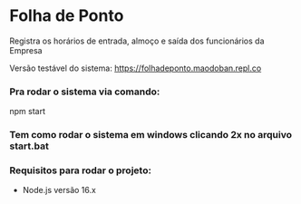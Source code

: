 # Folha de Ponto
Registra os horários de entrada, almoço e saída dos funcionários da Empresa

Versão testável do sistema: https://folhadeponto.maodoban.repl.co


### Pra rodar o sistema via comando:
npm start

### Tem como rodar o sistema em windows clicando 2x no arquivo start.bat

### Requisitos para rodar o projeto:
- Node.js versão 16.x